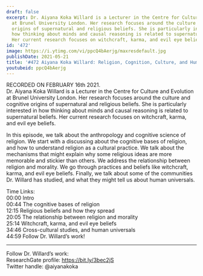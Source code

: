 ```yaml
---
draft: false
excerpt: Dr. Aiyana Koka Willard is a Lecturer in the Centre for Culture and Evolution
  at Brunel University London. Her research focuses around the culture and cognitive
  origins of supernatural and religious beliefs. She is particularly interested in
  how thinking about minds and causal reasoning is related to supernatural beliefs.
  Her current research focuses on witchcraft, karma, and evil eye beliefs.
id: '472'
image: https://i.ytimg.com/vi/ppcQ4bAerjg/maxresdefault.jpg
publishDate: 2021-05-21
title: '#472 Aiyana Koka Willard: Religion, Cognition, Culture, and Human Universals'
youtubeid: ppcQ4bAerjg
---
```

<div class="timelinks">

RECORDED ON FEBRUARY 16th 2021.  
Dr. Aiyana Koka Willard is a Lecturer in the Centre for Culture and Evolution at Brunel University London. Her research focuses around the culture and cognitive origins of supernatural and religious beliefs. She is particularly interested in how thinking about minds and causal reasoning is related to supernatural beliefs. Her current research focuses on witchcraft, karma, and evil eye beliefs.

In this episode, we talk about the anthropology and cognitive science of religion. We start with a discussing about the cognitive bases of religion, and how to understand religion as a cultural practice. We talk about the mechanisms that might explain why some religious ideas are more memorable and stickier than others. We address the relationship between religion and morality. We go through practices and beliefs like witchcraft, karma, and evil eye beliefs. Finally, we talk about some of the communities Dr. Willard has studied, and what they might tell us about human universals. 

Time Links:  
<time>00:00</time> Intro  
<time>00:44</time> The cognitive bases of religion  
<time>12:15</time> Religious beliefs and how they spread  
<time>20:05</time> The relationship between religion and morality  
<time>25:14</time> Witchcraft, karma, and evil eye beliefs  
<time>34:46</time> Cross-cultural studies, and human universals  
<time>44:59</time> Follow Dr. Willard’s work!

---

Follow Dr. Willard’s work:  
ResearchGate profile: https://bit.ly/3bec2jS  
Twitter handle: @aiyanakoka
</div>


